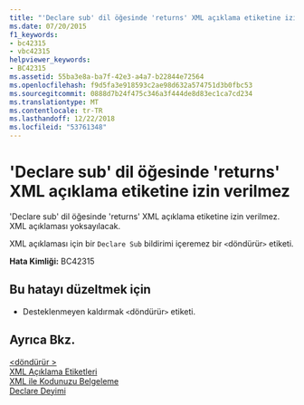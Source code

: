 ```yaml
---
title: "'Declare sub' dil öğesinde 'returns' XML açıklama etiketine izin verilmez"
ms.date: 07/20/2015
f1_keywords:
- bc42315
- vbc42315
helpviewer_keywords:
- BC42315
ms.assetid: 55ba3e8a-ba7f-42e3-a4a7-b22844e72564
ms.openlocfilehash: f9d5fa3e918593c2ae98d632a574751d3b0fbc53
ms.sourcegitcommit: 0888d7b24f475c346a3f444de8d83ec1ca7cd234
ms.translationtype: MT
ms.contentlocale: tr-TR
ms.lasthandoff: 12/22/2018
ms.locfileid: "53761348"
---
```

# <a name="xml-comment-tag-returns-is-not-permitted-on-a-declare-sub-language-element"></a>'Declare sub' dil öğesinde 'returns' XML açıklama etiketine izin verilmez
'Declare sub' dil öğesinde 'returns' XML açıklama etiketine izin verilmez. XML açıklaması yoksayılacak.  
  
 XML açıklaması için bir `Declare Sub` bildirimi içeremez bir `<`döndürür`>` etiketi.  
  
 **Hata Kimliği:** BC42315  
  
## <a name="to-correct-this-error"></a>Bu hatayı düzeltmek için  
  
-   Desteklenmeyen kaldırmak `<`döndürür`>` etiketi.  
  
## <a name="see-also"></a>Ayrıca Bkz.  
 [\<döndürür >](../../visual-basic/language-reference/xmldoc/returns.md)  
 [XML Açıklama Etiketleri](../../visual-basic/language-reference/xmldoc/index.md)  
 [XML ile Kodunuzu Belgeleme](../../visual-basic/programming-guide/program-structure/documenting-your-code-with-xml.md)  
 [Declare Deyimi](../../visual-basic/language-reference/statements/declare-statement.md)
